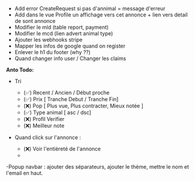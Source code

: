 ﻿- Add error CreateRequest si pas d'annimal = message d'erreur
- Add dans le vue Profile un affichage vers cet annonce + lien vers detail de sont annonce
- Modifier le mld (table report, payment)
- Modifier le mcd (lien advert animal type)
- Ajouter les webhooks stripe
- Mapper les infos de google quand on register
- Enlever le h1 du footer (why ??)
- Quand changer info user / Changer les claims


**Anto Todo:**
- Tri
    - (✅) Recent / Ancien / Début proche 
    - (✅) Prix [ Tranche Debut / Tranche Fin]
    - (❌) Pop [ Plus vue, Plus contracter, Mieux notée ]
    - (✅) Type animal [ asc / dsc]
    - (❌) Profil Verifier
    - (❌) Meilleur note

- Quand click sur l'annonce :
  - (❌) Voir l'entièreté de l'annonce
  - 
-Popup navbar : ajouter des séparateurs, ajouter le thème, mettre le nom et l'email en haut. 

